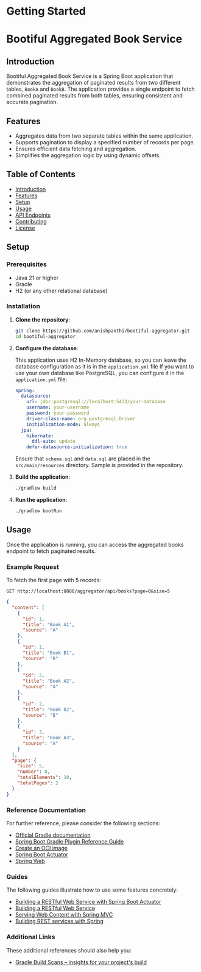 # Getting Started

# Bootiful Aggregated Book Service

## Introduction

Bootiful Aggregated Book Service is a Spring Boot application that demonstrates the aggregation of paginated results from two different tables, `BookA` and `BookB`. The application provides a single endpoint to fetch combined paginated results from both tables, ensuring consistent and accurate pagination.

## Features

- Aggregates data from two separate tables within the same application.
- Supports pagination to display a specified number of records per page.
- Ensures efficient data fetching and aggregation.
- Simplifies the aggregation logic by using dynamic offsets.

## Table of Contents

- [Introduction](#introduction)
- [Features](#features)
- [Setup](#setup)
- [Usage](#usage)
- [API Endpoints](#api-endpoints)
- [Contributing](#contributing)
- [License](#license)

## Setup

### Prerequisites

- Java 21 or higher
- Gradle
- H2 (or any other relational database)

### Installation

1. **Clone the repository**:

    ```bash
    git clone https://github.com/anishpanthi/bootiful-aggregator.git
    cd bootiful-aggregator
    ```

2. **Configure the database**:

   This application uses H2 In-Memory database, so you can leave the database configuration as it is in the `application.yml` file
   If you want to use your own database like PostgreSQL, you can configure it in the `application.yml` file: 

    ```yaml
    spring:
      datasource:
        url: jdbc:postgresql://localhost:5432/your-database
        username: your-username
        password: your-password
        driver-class-name: org.postgresql.Driver
        initialization-mode: always
      jpa:
        hibernate:
          ddl-auto: update
        defer-datasource-initialization: true
    ```
   
   Ensure that `schema.sql` and `data.sql` are placed in the `src/main/resources` directory. Sample is provided in the repository.


3. **Build the application**:

    ```bash
    ./gradlew build
    ```

4. **Run the application**:

    ```bash
    ./gradlew bootRun
    ```

## Usage

Once the application is running, you can access the aggregated books endpoint to fetch paginated results.

### Example Request

To fetch the first page with 5 records:

```http
GET http://localhost:8080/aggregator/api/books?page=0&size=5
```

```json
{
  "content": [
    {
      "id": 1,
      "title": "Book A1",
      "source": "A"
    },
    {
      "id": 1,
      "title": "Book B1",
      "source": "B"
    },
    {
      "id": 2,
      "title": "Book A2",
      "source": "A"
    },
    {
      "id": 2,
      "title": "Book B2",
      "source": "B"
    },
    {
      "id": 3,
      "title": "Book A3",
      "source": "A"
    }
  ],
  "page": {
    "size": 5,
    "number": 0,
    "totalElements": 10,
    "totalPages": 2
  }
}
```

### Reference Documentation

For further reference, please consider the following sections:

* [Official Gradle documentation](https://docs.gradle.org)
* [Spring Boot Gradle Plugin Reference Guide](https://docs.spring.io/spring-boot/docs/3.3.1/gradle-plugin/reference/html/)
* [Create an OCI image](https://docs.spring.io/spring-boot/docs/3.3.1/gradle-plugin/reference/html/#build-image)
* [Spring Boot Actuator](https://docs.spring.io/spring-boot/docs/3.3.1/reference/htmlsingle/index.html#actuator)
* [Spring Web](https://docs.spring.io/spring-boot/docs/3.3.1/reference/htmlsingle/index.html#web)

### Guides

The following guides illustrate how to use some features concretely:

* [Building a RESTful Web Service with Spring Boot Actuator](https://spring.io/guides/gs/actuator-service/)
* [Building a RESTful Web Service](https://spring.io/guides/gs/rest-service/)
* [Serving Web Content with Spring MVC](https://spring.io/guides/gs/serving-web-content/)
* [Building REST services with Spring](https://spring.io/guides/tutorials/rest/)

### Additional Links

These additional references should also help you:

* [Gradle Build Scans – insights for your project's build](https://scans.gradle.com#gradle)

